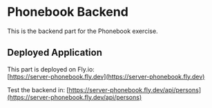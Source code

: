 # Phonebook Backend

This is the backend part for the Phonebook exercise.

## Deployed Application
This part is deployed on Fly.io:  
[https://server-phonebook.fly.dev](https://server-phonebook.fly.dev)

Test the backend in:
[https://server-phonebook.fly.dev/api/persons](https://server-phonebook.fly.dev/api/persons)
